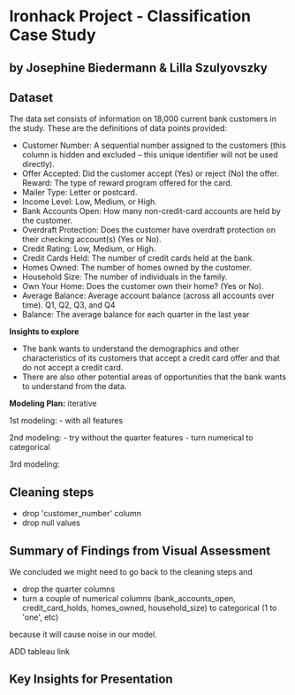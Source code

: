 # Ironhack Project - Classification Case Study

## by Josephine Biedermann & Lilla Szulyovszky

## Dataset

The data set consists of information on 18,000 current bank customers in the study. These are the definitions of data points provided:

- Customer Number: A sequential number assigned to the customers (this column is hidden and excluded – this unique identifier will not be used directly).
- Offer Accepted: Did the customer accept (Yes) or reject (No) the offer. Reward: The type of reward program offered for the card.
- Mailer Type: Letter or postcard.
- Income Level: Low, Medium, or High.
- Bank Accounts Open: How many non-credit-card accounts are held by the customer.
- Overdraft Protection: Does the customer have overdraft protection on their checking account(s) (Yes or No).
- Credit Rating: Low, Medium, or High.
- Credit Cards Held: The number of credit cards held at the bank.
- Homes Owned: The number of homes owned by the customer.
- Household Size: The number of individuals in the family.
- Own Your Home: Does the customer own their home? (Yes or No).
- Average Balance: Average account balance (across all accounts over time). Q1, Q2, Q3, and Q4
- Balance: The average balance for each quarter in the last year


**Insights to explore**

-  The bank wants to understand the demographics and other characteristics of its customers that accept a credit card offer and that do not accept a credit card.
-  There are also other potential areas of opportunities that the bank wants to understand from the data.

**Modeling Plan:**
iterative

1st modeling:
    - with all features
    
2nd modeling: 
    - try without the quarter features
    - turn numerical to categorical

3rd modeling:

## Cleaning steps
- drop 'customer_number' column
- drop null values

## Summary of Findings from Visual Assessment

We concluded we might need to go back to the cleaning steps and
- drop the quarter columns
- turn a couple of numerical columns (bank_accounts_open, credit_card_holds, homes_owned, household_size) to categorical (1 to 'one', etc)

because it will cause noise in our model.

ADD tableau link

## Key Insights for Presentation

